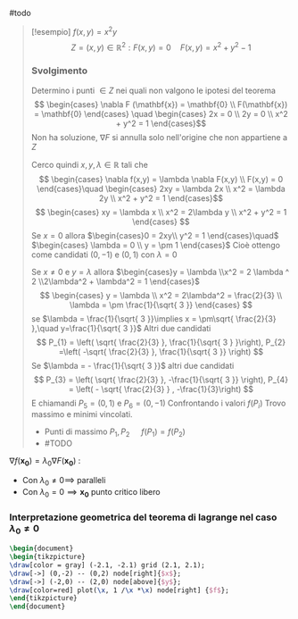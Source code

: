 #todo
>[!esempio]
>$f(x,y) = x^2y$
> $$ Z = {(x,y) \in \mathbb{R}^2 : F(x,y) = 0}\quad F(x,y) = x^2 +y^2 - 1 $$
> 
> ### Svolgimento
> Determino i punti $\in Z$ nei quali non valgono le ipotesi del teorema
>  $$ \begin{cases}
\nabla F (\mathbf{x}) = \mathbf{0} \\
F(\mathbf{x}) = \mathbf{0}
\end{cases}
\quad \begin{cases}
> 2x = 0 \\
2y = 0 \\
x^2 + y^2 = 1
\end{cases}$$
Non ha soluzione, $\nabla F$ si annulla solo nell'origine che non appartiene a $Z$
>
> Cerco quindi $x,y,\lambda \in \mathbb{R}$ tali che
> $$ \begin{cases}
>\nabla f(x,y) = \lambda \nabla F(x,y) \\
>F(x,y) = 0
\end{cases}\quad
\begin{cases}
>2xy = \lambda 2x \\
x^2 = \lambda 2y \\
>x^2 + y^2 = 1
\end{cases}$$
>$$ \begin{cases}
>xy = \lambda x \\
x^2 = 2\lambda y \\
x^2 + y^2 = 1
>\end{cases} $$
>Se $x = 0$ allora $\begin{cases}0 = 2xy\\
>y^2 = 1
\end{cases}\quad$ $\begin{cases} \lambda = 0 \\
y = \pm 1
\end{cases}$
Cioè ottengo come candidati $(0,-1)$ e $(0,1)$ con $\lambda = 0$
>
>Se $x \neq 0$ e $y = \lambda$ allora $\begin{cases}y = \lambda
\\x^2 = 2 \lambda ^ 2
\\2\lambda^2 + \lambda^2 = 1
\end{cases}$
>$$ \begin{cases}
>y = \lambda \\
x^2 = 2\lambda^2 = \frac{2}{3} \\
\lambda = \pm \frac{1}{\sqrt{ 3 }}
>\end{cases} $$
>se $\lambda = \frac{1}{\sqrt{ 3 }}\implies x = \pm\sqrt{ \frac{2}{3} },\quad y=\frac{1}{\sqrt{ 3 }}$
>Altri due candidati
>$$ P_{1} = \left( \sqrt{ \frac{2}{3} }, \frac{1}{\sqrt{ 3 } }\right), P_{2} =\left( -\sqrt{ \frac{2}{3} }, \frac{1}{\sqrt{ 3 }}  \right) $$
>Se $\lambda = - \frac{1}{\sqrt{ 3 }}$ altri due candidati
>$$ P_{3} = \left( \sqrt{ \frac{2}{3} }, -\frac{1}{\sqrt{ 3 }} \right), P_{4} = \left( - \sqrt{ \frac{2}{3} } , -\frac{1}{3}\right)  $$
>E chiamandi $P_{5} = (0,1)$ e $P_{6} = (0,-1)$ 
>Confrontando i valori $f(P_{i})$
>Trovo massimo e minimi vincolati.
>- Punti di massimo $P_{1},P_{2}$ $\quad f(P_{1}) = f(P_{2})$
>- #TODO 


$\nabla f(\mathbf{x_{0}}) = \lambda_{0} \nabla F(\mathbf{x_{0}})$ :
- Con $\lambda_{0} \neq 0 \implies$ paralleli
- Con $\lambda_{0} = 0 \implies \mathbf{x_{0}}$ punto critico libero



### Interpretazione geometrica del teorema di lagrange nel caso $\lambda_{0} \neq 0$

```tikz
\begin{document}
\begin{tikzpicture}
\draw[color = gray] (-2.1, -2.1) grid (2.1, 2.1);
\draw[->] (0,-2) -- (0,2) node[right]{$x$};
\draw[->] (-2,0) -- (2,0) node[above]{$y$};
\draw[color=red] plot(\x, 1 /\x *\x) node[right] {$f$};
\end{tikzpicture}
\end{document}
```
